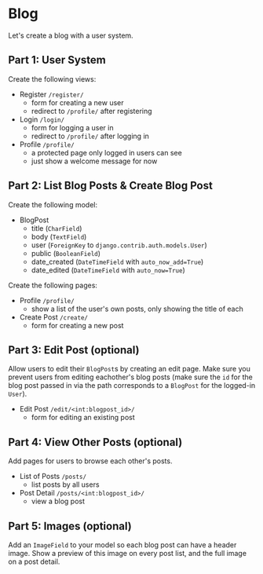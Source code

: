

# Blog

Let's create a blog with a user system.


## Part 1: User System

Create the following views:

- Register `/register/`
  - form for creating a new user
  - redirect to `/profile/` after registering
- Login `/login/`
  - form for logging a user in
  - redirect to `/profile/` after logging in
- Profile `/profile/`
  - a protected page only logged in users can see
  - just show a welcome message for now

## Part 2: List Blog Posts & Create Blog Post

Create the following model:

- BlogPost
  - title (`CharField`)
  - body (`TextField`)
  - user (`ForeignKey` to `django.contrib.auth.models.User`)
  - public (`BooleanField`)
  - date_created (`DateTimeField` with `auto_now_add=True`)
  - date_edited (`DateTimeField` with `auto_now=True`)

Create the following pages:

- Profile `/profile/`
  - show a list of the user's own posts, only showing the title of each
- Create Post `/create/`
  - form for creating a new post


## Part 3: Edit Post (optional)

Allow users to edit their `BlogPost`s by creating an edit page. Make sure you prevent users from editing eachother's blog posts (make sure the `id` for the blog post passed in via the path corresponds to a `BlogPost` for the logged-in `User`).

- Edit Post `/edit/<int:blogpost_id>/`
  - form for editing an existing post

## Part 4: View Other Posts (optional)

Add pages for users to browse each other's posts.

- List of Posts `/posts/`
  - list posts by all users
- Post Detail `/posts/<int:blogpost_id>/`
  - view a blog post

## Part 5: Images (optional)

Add an `ImageField` to your model so each blog post can have a header image. Show a preview of this image on every post list, and the full image on a post detail.
